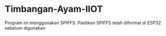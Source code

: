 # Timbangan-Ayam-IIOT

Program ini menggunakan SPIFFS. Pastikan SPIFFS telah diformat di ESP32 sebelum digunakan
